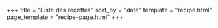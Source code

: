 +++
title = "Liste des recettes"
sort_by = "date"
template = "recipe.html"
page_template = "recipe-page.html"
+++
